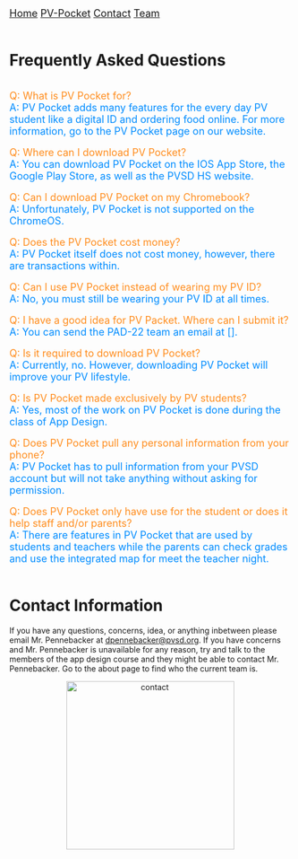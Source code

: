 <div class="topnav">
  <font size="4">
  <a class="active" href="https://jblasek.github.io/Pad22/">Home</a>
  <a class="active" href="https://jblasek.github.io/Pad22/pvapp.html">PV-Pocket</a>
  <a class="active" href="https://jblasek.github.io/Pad22/contact.html">Contact</a>
  <a href="https://jblasek.github.io/Pad22/team.html">Team</a>
  </font>
</div>
<br/>

# Frequently Asked Questions
<br/>

<div style= "color: rgb(255,141,30); font-size: 18px"> 
Q: What is PV Pocket for? 
</div>

<div style= "color: rgb(0,140,255); font-size: 18px"> 
A: PV Pocket adds many features for the every day PV student like a digital ID and ordering food online. For more information, go to the PV Pocket page on our website.
</div> 

<br/>

<div style= "color: rgb(255,141,30); font-size: 18px"> 
Q: Where can I download PV Pocket?
</div>  

<div style= "color: rgb(0,140,255); font-size: 18px"> 
A: You can download PV Pocket on the IOS App Store, the Google Play Store, as well as the PVSD HS website.
</div> 

<br/>

<div style= "color: rgb(255,141,30); font-size: 18px"> 
Q: Can I download PV Pocket on my Chromebook?
</div>  

<div style= "color: rgb(0,140,255); font-size: 18px"> 
A: Unfortunately, PV Pocket is not supported on the ChromeOS.
</div> 

<br/>

<div style= "color: rgb(255,141,30); font-size: 18px"> 
Q: Does the PV Pocket cost money?
</div>  

<div style= "color: rgb(0,140,255); font-size: 18px"> 
A: PV Pocket itself does not cost money, however, there are transactions within.
</div> 

<br/>

<div style= "color: rgb(255,141,30); font-size: 18px"> 
Q: Can I use PV Pocket instead of wearing my PV ID?
</div>  

<div style= "color: rgb(0,140,255); font-size: 18px"> 
A: No, you must still be wearing your PV ID at all times.
</div> 

<br/>

<div style= "color: rgb(255,141,30); font-size: 18px"> 
Q: I have a good idea for PV Packet. Where can I submit it?
</div>   

<div style= "color: rgb(0,140,255); font-size: 18px"> 
A: You can send the PAD-22 team an email at [].
</div> 

<br/>

<div style= "color: rgb(255,141,30); font-size: 18px"> 
Q: Is it required to download PV Pocket?
</div>   

<div style= "color: rgb(0,140,255); font-size: 18px"> 
A: Currently, no. However, downloading PV Pocket will improve your PV lifestyle.
</div> 

<br/>

<div style= "color: rgb(255,141,30); font-size: 18px"> 
Q: Is PV Pocket made exclusively by PV students?
</div>   

<div style= "color: rgb(0,140,255); font-size: 18px"> 
A: Yes, most of the work on PV Pocket is done during the class of App Design.
</div> 

<br/>

<div style= "color: rgb(255,141,30); font-size: 18px"> 
Q: Does PV Pocket pull any personal information from your phone?
</div> 

<div style= "color: rgb(0,140,255); font-size: 18px"> 
A: PV Pocket has to pull information from your PVSD account but will not take anything without asking for permission.
</div> 

<br/>

<div style= "color: rgb(255,141,30); font-size: 18px"> 
Q: Does PV Pocket only have use for the student or does it help staff and/or parents?  
</div>  

<div style= "color: rgb(0,140,255); font-size: 18px"> 
A: There are features in PV Pocket that are used by students and teachers while the parents can check grades and use the integrated map for meet the teacher night.
</div> 

<br/>



# Contact Information 
If you have any questions, concerns, idea, or anything inbetween please email Mr. Pennebacker at dpennebacker@pvsd.org[](mailto:dpennebacker@pvsd.org). If you have concerns and Mr. Pennebacker is unavailable for any reason, try and talk to the members of the app design course and they might be able to contact Mr. Pennebacker. Go to the about page to find who the current team is.
<center><img src="https://i.ibb.co/3MVrKFc/contact.png" alt="contact" class="center" style="width:300px;height:300px;"></center>

